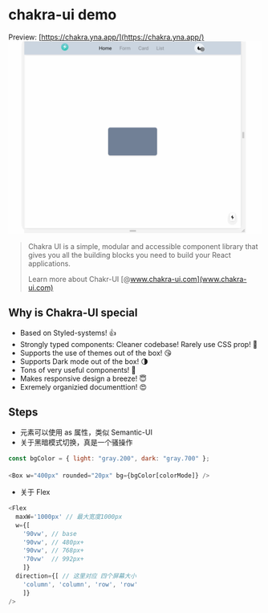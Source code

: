 # chakra-ui demo

Preview: [https://chakra.yna.app/](https://chakra.yna.app/)
![preview](./preview.gif)

> Chakra UI is a simple, modular and accessible component library that gives you all the building blocks you need to build your React applications.
>
> Learn more about Chakr-UI [@www.chakra-ui.com](www.chakra-ui.com)

## Why is Chakra-UI special

- Based on Styled-systems! 👍
- Strongly typed components: Cleaner codebase! Rarely use CSS prop! 🤘
- Supports the use of themes out of the box! 😘
- Supports Dark mode out of the box! 🌗
- Tons of very useful components! 🚀
- Makes responsive design a breeze! 😇
- Exremely organizied documenttion! 😍

## Steps

- 元素可以使用 as 属性，类似 Semantic-UI
- 关于黑暗模式切换，真是一个骚操作

```js
const bgColor = { light: "gray.200", dark: "gray.700" };

<Box w="400px" rounded="20px" bg={bgColor[colorMode]} />
```

- 关于 Flex

```js
<Flex
  maxW='1000px' // 最大宽度1000px
  w={[
    '90vw', // base
    '90vw', // 480px+
    '90vw', // 768px+
    '70vw'  // 992px+
    ]}
  direction={[ // 这里对应 四个屏幕大小
    'column', 'column', 'row', 'row'
    ]}
/>
```
